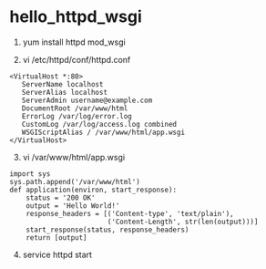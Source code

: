 # hello_httpd_wsgi

1. yum install httpd mod_wsgi

2. vi /etc/httpd/conf/httpd.conf
```
<VirtualHost *:80>
   ServerName localhost
   ServerAlias localhost
   ServerAdmin username@example.com
   DocumentRoot /var/www/html
   ErrorLog /var/log/error.log
   CustomLog /var/log/access.log combined
   WSGIScriptAlias / /var/www/html/app.wsgi
</VirtualHost>
```

3. vi /var/www/html/app.wsgi
```
import sys
sys.path.append('/var/www/html')
def application(environ, start_response):
    status = '200 OK'
    output = 'Hello World!'
    response_headers = [('Content-type', 'text/plain'),
                        ('Content-Length', str(len(output)))]
    start_response(status, response_headers)
    return [output]
```

4. service httpd start
